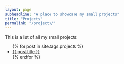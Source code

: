 ```yaml
---
layout: page
subheadline: "A place to showcase my small projects"
title: "Projects"
permalink: "/projects/"
---
```

This is a list of all my small projects:
<ul>
    {% for post in site.tags.projects %}
    <li><a href="{{ site.baseurl }}{{ post.url }}">{{ post.title }}</a></li>
    {% endfor %}
</ul>